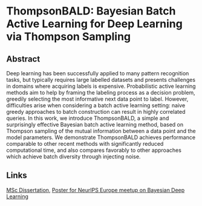 # ThompsonBALD: Bayesian Batch Active Learning for Deep Learning via Thompson Sampling

## Abstract
Deep learning has been successfully applied to many pattern recognition tasks, but typically requires large labelled datasets and presents challenges in domains where acquiring labels is expensive. 
Probabilistic active learning methods aim to help by framing the labeling process as a decision problem, greedily selecting the most informative next data point to label. 
However, difficulties arise when considering a batch active learning setting: naive greedy approaches to batch construction can result in highly correlated queries. 
In this work, we introduce ThompsonBALD, a simple and surprisingly effective Bayesian batch active learning method, based on Thompson sampling of the mutual information between a data point and the model parameters.
We demonstrate ThompsonBALD achieves performance comparable to other recent methods with significantly reduced computational time,
and also compares favorably to other approaches which achieve batch diversity through injecting noise.

## Links
<a href="https://github.com/jaeikjeon9919/ThompsonBALD-Bayesian-Batch-Active-Learning/raw/master/MSc_Dissertation.pdf" download="ThompsonBALD_bayesian_batch_active_learning_for_deep_learning_via_thompson_sampling.pdf">MSc Dissertation</a>,
<a href="https://github.com/jaeikjeon9919/ThompsonBALD-Bayesian-Batch-Active-Learning/raw/master/ThompsonBALD_bayesian_batch_active_learning_for_deep_learning_via_thompson_sampling.pdf" download="ThompsonBALD_bayesian_batch_active_learning_for_deep_learning_via_thompson_sampling_poster.pdf">Poster for NeurIPS Europe meetup on
Bayesian Deep Learning</a>

